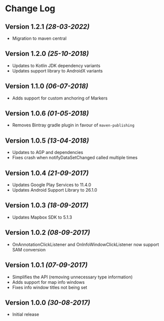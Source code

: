 Change Log
==========
Version 1.2.1 *(28-03-2022)*
----------------------------

* Migration to maven central

Version 1.2.0 *(25-10-2018)*
----------------------------

* Updates to Kotlin JDK dependency variants
* Updates support library to AndroidX variants

Version 1.1.0 *(06-07-2018)*
----------------------------

* Adds support for custom anchoring of Markers

Version 1.0.6 *(01-05-2018)*
----------------------------

 * Removes Bintray gradle plugin in favour of `maven-publishing` 

Version 1.0.5 *(13-04-2018)*
----------------------------

  * Updates to AGP and dependencies
  * Fixes crash when notifyDataSetChanged called multiple times

Version 1.0.4 *(21-09-2017)*
----------------------------

  * Updates Google Play Services to 11.4.0
  * Updates Android Support Library to 26.1.0

Version 1.0.3 *(18-09-2017)*
----------------------------

  * Updates Mapbox SDK to 5.1.3
  
Version 1.0.2 *(08-09-2017)*
----------------------------

  * OnAnnotationClickListener and OnInfoWindowClickListener now support SAM conversion
  
Version 1.0.1 *(07-09-2017)*
----------------------------

  * Simplifies the API (removing unnecessary type information)
  * Adds support for map info windows
  * Fixes info window titles not being set
 
Version 1.0.0 *(30-08-2017)*
----------------------------

  * Initial release